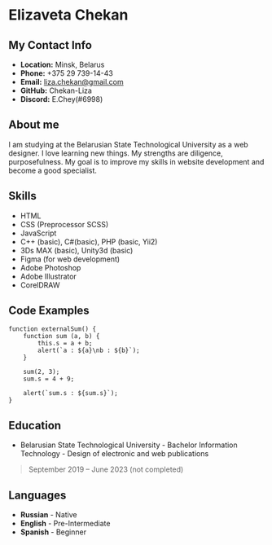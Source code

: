 
# Elizaveta Chekan
## My Contact Info
* **Location:** Minsk, Belarus
* **Phone:** +375 29 739-14-43
* **Email:** liza.chekan@gmail.com
* **GitHub:** Chekan-Liza
* **Discord:** E.Chey(#6998)
## About me
I am studying at the Belarusian State Technological University as a web designer. I love learning new things. My strengths are diligence, purposefulness. My goal is to improve my skills in website development and become a good specialist.
## Skills
* HTML
* CSS (Preprocessor SCSS)
* JavaScript
* C++ (basic), С#(basic), PHP (basic, Yii2)
* 3Ds MAX (basic), Unity3d (basic)
* Figma (for web development)
* Adobe Photoshop
* Adobe Illustrator
* CorelDRAW	
## Code Examples
    function externalSum() {
        function sum (a, b) {
            this.s = a + b;
            alert(`a : ${a}\nb : ${b}`);
        }
        
        sum(2, 3);
        sum.s = 4 + 9;
        
        alert(`sum.s : ${sum.s}`);
    }
## Education
* Belarusian State Technological University - Bachelor Information Technology - Design of electronic and web publications
> September 2019 – June 2023 (not completed)
## Languages
* **Russian** - Native
* **English** - Pre-Intermediate
* **Spanish** - Beginner
